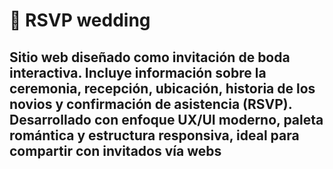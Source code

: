 # 💍 RSVP wedding 

## Sitio web diseñado como invitación de boda interactiva. Incluye información sobre la ceremonia, recepción, ubicación, historia de los novios y confirmación de asistencia (RSVP). Desarrollado con enfoque UX/UI moderno, paleta romántica y estructura responsiva, ideal para compartir con invitados vía webs

